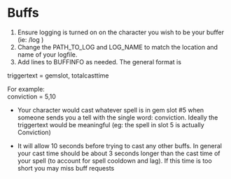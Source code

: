 # Buffs

1) Ensure logging is turned on on the character you wish to be your buffer  (ie:  /log )
2) Change the PATH_TO_LOG  and LOG_NAME to match the location and name of your logfile.
3) Add lines to BUFFINFO as needed.  The general format is

triggertext = gemslot, totalcasttime

For example:  
conviction = 5,10

- Your character would cast whatever spell is in gem slot #5 when someone sends you a tell with the single word: conviction.  Ideally the triggertext would be meaningful (eg: the spell in slot 5 is actually Conviction)

- It will allow 10 seconds before trying to cast any other buffs.  In general your cast time should be about 3 seconds longer than the cast time of your spell  (to account for spell cooldown and lag). If this time is too short you may miss buff requests

